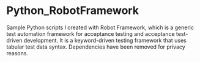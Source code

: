 # Python_RobotFramework
Sample Python scripts I created with Robot Framework, which is a generic test automation framework for acceptance testing and acceptance test-driven development. It is a keyword-driven testing framework that uses tabular test data syntax. Dependencies have been removed for privacy reasons.
